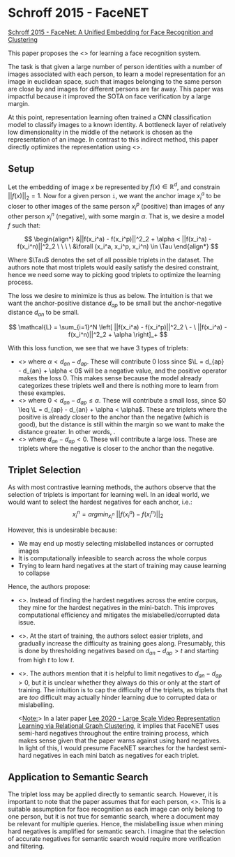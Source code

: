 # Schroff 2015 - FaceNET

[Schroff 2015 - FaceNet: A Unified Embedding for Face Recognition and Clustering](https://ar5iv.labs.arxiv.org/html/1503.03832)

This paper proposes the <<Triplet Loss>> for learning a face recognition system.

The task is that given a large number of person identities with a number of images associated with each person, to learn a model representation for an image in euclidean space, such that images belonging to the same person are close by and images for different persons are far away. This paper was impactful because it improved the SOTA on face verification by a large margin.

At this point, representation learning often trained a CNN classification model to classify images to a known identity. A bottleneck layer of relatively low dimensionality in the middle of the network is chosen as the representation of an image. In contrast to this indirect method, this paper directly optimizes the representation using <<contrastive learning>>.

## Setup

Let the embedding of image $x$ be represented by $f(x) \in \mathbb{R}^d$, and constrain $||f(x)||_2=1$. Now for a given person `i`, we want the anchor image $x_i^a$ to be closer to other images of the same person $x_i^p$ (positive) than images of any other person $x_i^n$ (negative), with some margin $\alpha$. That is, we desire a model $f$ such that:

$$
\begin{align*}
    &||f(x_i^a) - f(x_i^p)||^2_2 + \alpha < ||f(x_i^a) - f(x_i^n)||^2_2 \ \ \ \ &\forall (x_i^a, x_i^p, x_i^n) \in \Tau
\end{align*}
$$ 

Where $\Tau$ denotes the set of all possible triplets in the dataset. The authors note that most triplets would easily satisfy the desired constraint, hence we need some way to picking good triplets to optimize the learning process.

The loss we desire to minimize is thus as below. The intuition is that we want the anchor-positive distance $d_{ap}$ to be small but the anchor-negative distance $d_{an}$ to be small.

$$
    \mathcal{L} = \sum_{i=1}^N \left[
        ||f(x_i^a) - f(x_i^p)||^2_2 \ - \ ||f(x_i^a) - f(x_i^n)||^2_2 + \alpha
    \right]_+
$$

With this loss function, we see that we have 3 types of triplets:
- <<Easy triplets>> where $\alpha < d_{an} - d_{ap}$. These will contribute 0 loss since $\L = d_{ap} - d_{an} + \alpha < 0$ will be a negative value, and the positive operator makes the loss 0. This makes sense because the model already categorizes these triplets well and there is nothing more to learn from these examples.
- <<Semi-hard triplets>> where $0 < d_{an} - d_{ap} \leq \alpha$. These will contribute a small loss, since $0 \leq \L = d_{ap} - d_{an} + \alpha < \alpha$. These are triplets where the positive is already closer to the anchor than the negative (which is good), but the distance is still within the margin so we want to make the distance greater. In other words, .
- <<Hard triplets>> where $d_{an} - d_{ap} < 0$. These will contribute a large loss. These are triplets where the negative is closer to the anchor than the negative. 

## Triplet Selection

As with most contrastive learning methods, the authors observe that the selection of triplets is important for learning well. In an ideal world, we would want to select the hardest negatives for each anchor, i.e.: 
    $$x_i^n = argmin_{x_i^n} \ ||f(x_i^a) - f(x_i^n)||_2$$

However, this is undesirable because:
- We may end up mostly selecting mislabelled instances or corrupted images
- It is computationally infeasible to search across the whole corpus
- Trying to learn hard negatives at the start of training may cause learning to collapse

Hence, the authors propose:
- <<Mini batch negatives>>. Instead of finding the hardest negatives across the entire corpus, they mine for the hardest negatives in the mini-batch. This improves computational efficiency and mitigates the mislabelled/corrupted data issue.
- <<Curriculum Learning>>. At the start of training, the authors select easier triplets, and gradually increase the difficulty as training goes along. Presumably, this is done by thresholding negatives based on $d_{an} - d_{ap} > t$ and starting from high $t$ to low $t$.
- <<Semi-hard negatives>>. The authors mention that it is helpful to limit negatives to $d_{an} - d_{ap} > 0$, but it is unclear whether they always do this or only at the start of training. The intuition is to cap the difficulty of the triplets, as triplets that are *too* difficult may actually hinder learning due to corrupted data or mislabelling. 

    <<Note:>> In a later paper [Lee 2020 - Large Scale Video Representation Learning via Relational Graph Clustering](https://openaccess.thecvf.com/content_CVPR_2020/html/Lee_Large_Scale_Video_Representation_Learning_via_Relational_Graph_Clustering_CVPR_2020_paper.html), it implies that FaceNET uses semi-hard negatives throughout the entire training process, which makes sense given that the paper warns against using hard negatives. In light of this, I would presume FaceNET searches for the hardest semi-hard negatives in each mini batch as negatives for each triplet.

## Application to Semantic Search

The triplet loss may be applied directly to semantic search. However, it is important to note that the paper assumes that for each person, <<all others-labelled instances are negatives>>. This is a suitable assumption for face recognition as each image can only belong to one person, but it is not true for semantic search, where a document may be relevant for multiple queries. Hence, the mislabelling issue when mining hard negatives is amplified for semantic search. I imagine that the selection of accurate negatives for semantic search would require more verification and filtering.

